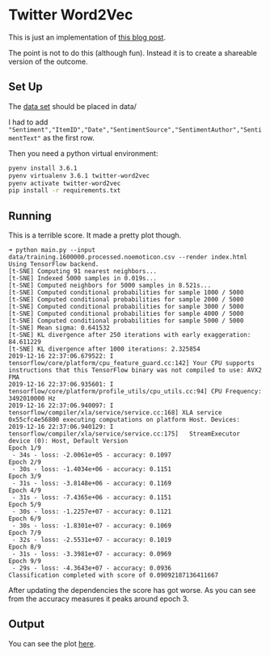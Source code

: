 Twitter Word2Vec
================

This is just an implementation of [this blog post](http://ahmedbesbes.com/sentiment-analysis-on-twitter-using-word2vec-and-keras.html).

The point is not to do this (although fun). Instead it is to create a shareable version of the outcome.

Set Up
------

The [data set](https://drive.google.com/uc?id=0B04GJPshIjmPRnZManQwWEdTZjg&export=download) should be placed in data/

I had to add `"Sentiment","ItemID","Date","SentimentSource","SentimentAuthor","SentimentText"` as the first row.

Then you need a python virtual environment:

```bash
pyenv install 3.6.1
pyenv virtualenv 3.6.1 twitter-word2vec
pyenv activate twitter-word2vec
pip install -r requirements.txt
```

Running
-------

This is a terrible score. It made a pretty plot though.

```
➜ python main.py --input data/training.1600000.processed.noemoticon.csv --render index.html
Using TensorFlow backend.
[t-SNE] Computing 91 nearest neighbors...
[t-SNE] Indexed 5000 samples in 0.019s...
[t-SNE] Computed neighbors for 5000 samples in 8.521s...
[t-SNE] Computed conditional probabilities for sample 1000 / 5000
[t-SNE] Computed conditional probabilities for sample 2000 / 5000
[t-SNE] Computed conditional probabilities for sample 3000 / 5000
[t-SNE] Computed conditional probabilities for sample 4000 / 5000
[t-SNE] Computed conditional probabilities for sample 5000 / 5000
[t-SNE] Mean sigma: 0.641532
[t-SNE] KL divergence after 250 iterations with early exaggeration: 84.611229
[t-SNE] KL divergence after 1000 iterations: 2.325854
2019-12-16 22:37:06.679522: I tensorflow/core/platform/cpu_feature_guard.cc:142] Your CPU supports instructions that this TensorFlow binary was not compiled to use: AVX2 FMA
2019-12-16 22:37:06.935601: I tensorflow/core/platform/profile_utils/cpu_utils.cc:94] CPU Frequency: 3492010000 Hz
2019-12-16 22:37:06.940097: I tensorflow/compiler/xla/service/service.cc:168] XLA service 0x55cfc4e56800 executing computations on platform Host. Devices:
2019-12-16 22:37:06.940129: I tensorflow/compiler/xla/service/service.cc:175]   StreamExecutor device (0): Host, Default Version
Epoch 1/9
 - 34s - loss: -2.0061e+05 - accuracy: 0.1097
Epoch 2/9
 - 30s - loss: -1.4034e+06 - accuracy: 0.1151
Epoch 3/9
 - 31s - loss: -3.8148e+06 - accuracy: 0.1169
Epoch 4/9
 - 31s - loss: -7.4365e+06 - accuracy: 0.1151
Epoch 5/9
 - 30s - loss: -1.2257e+07 - accuracy: 0.1121
Epoch 6/9
 - 30s - loss: -1.8301e+07 - accuracy: 0.1069
Epoch 7/9
 - 32s - loss: -2.5531e+07 - accuracy: 0.1019
Epoch 8/9
 - 31s - loss: -3.3981e+07 - accuracy: 0.0969
Epoch 9/9
 - 29s - loss: -4.3643e+07 - accuracy: 0.0936
Classification completed with score of 0.09092187136411667
```

After updating the dependencies the score has got worse. As you can see from the accuracy measures it peaks around epoch 3.

Output
------

You can see the plot [here](https://matthewfranglen.github.io/twitter-word-to-vec/).
